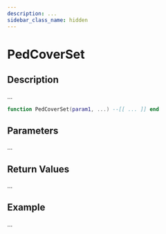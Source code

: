 ```yaml
---
description: ...
sidebar_class_name: hidden
---
```


# PedCoverSet

## Description

...

```lua
function PedCoverSet(param1, ...) --[[ ... ]] end
```

## Parameters

...

## Return Values

...

## Example

...


